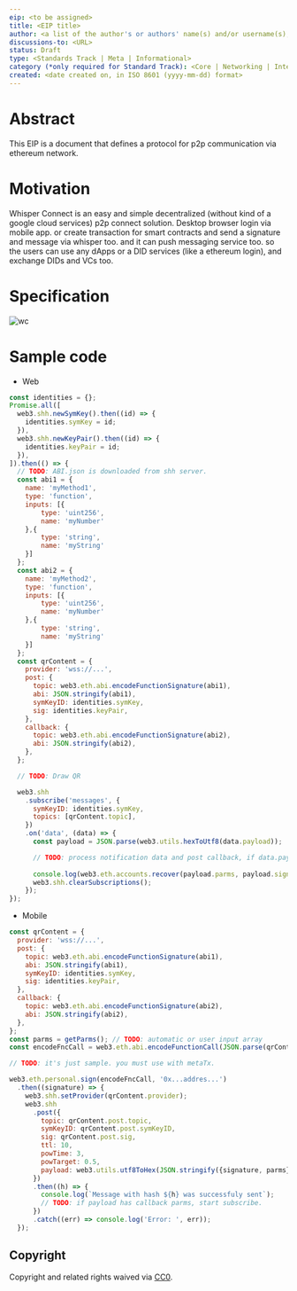 ```yaml
---
eip: <to be assigned>
title: <EIP title>
author: <a list of the author's or authors' name(s) and/or username(s), or name(s) and email(s), e.g. (use with the parentheses or triangular brackets): FirstName LastName (@GitHubUsername), FirstName LastName <foo@bar.com>, FirstName (@GitHubUsername) and GitHubUsername (@GitHubUsername)>
discussions-to: <URL>
status: Draft
type: <Standards Track | Meta | Informational>
category (*only required for Standard Track): <Core | Networking | Interface | ERC>
created: <date created on, in ISO 8601 (yyyy-mm-dd) format>
---
```


# Abstract
This EIP is a document that defines a protocol for p2p communication via ethereum network.

# Motivation
Whisper Connect is an easy and simple decentralized (without kind of a google cloud services) p2p connect solution. Desktop browser login via mobile app. or create transaction for smart contracts and send a signature and message via whisper too. and it can push messaging service too. so the users can use any dApps or a DID services (like a ethereum login), and exchange DIDs and VCs too.

# Specification
![wc](https://user-images.githubusercontent.com/11692220/89493775-e0639680-d7ef-11ea-936f-611df36cd39c.png)

# Sample code
- Web
```javascript
const identities = {};
Promise.all([
  web3.shh.newSymKey().then((id) => {
    identities.symKey = id;
  }),
  web3.shh.newKeyPair().then((id) => {
    identities.keyPair = id;
  }),
]).then(() => {
  // TODO: ABI.json is downloaded from shh server.
  const abi1 = {
    name: 'myMethod1',
    type: 'function',
    inputs: [{
        type: 'uint256',
        name: 'myNumber'
    },{
        type: 'string',
        name: 'myString'
    }]
  };
  const abi2 = {
    name: 'myMethod2',
    type: 'function',
    inputs: [{
        type: 'uint256',
        name: 'myNumber'
    },{
        type: 'string',
        name: 'myString'
    }]
  };
  const qrContent = {
    provider: 'wss://...',
    post: {
      topic: web3.eth.abi.encodeFunctionSignature(abi1),
      abi: JSON.stringify(abi1),
      symKeyID: identities.symKey,
      sig: identities.keyPair,
    },
    callback: {
      topic: web3.eth.abi.encodeFunctionSignature(abi2),
      abi: JSON.stringify(abi2),
    },
  };

  // TODO: Draw QR

  web3.shh
    .subscribe('messages', {
      symKeyID: identities.symKey,
      topics: [qrContent.topic],
    })
    .on('data', (data) => {
      const payload = JSON.parse(web3.utils.hexToUtf8(data.payload));

      // TODO: process notification data and post callback, if data.payload has callback parms 
 
      console.log(web3.eth.accounts.recover(payload.parms, payload.signature));
      web3.shh.clearSubscriptions();
    });
});
```
- Mobile
```javascript
const qrContent = {
  provider: 'wss://...',
  post: {
    topic: web3.eth.abi.encodeFunctionSignature(abi1),
    abi: JSON.stringify(abi1),
    symKeyID: identities.symKey,
    sig: identities.keyPair,
  },
  callback: {
    topic: web3.eth.abi.encodeFunctionSignature(abi2),
    abi: JSON.stringify(abi2),
  },
};
const parms = getParms(); // TODO: automatic or user input array
const encodeFncCall = web3.eth.abi.encodeFunctionCall(JSON.parse(qrContent.post.abi), parms);

// TODO: it's just sample. you must use with metaTx.

web3.eth.personal.sign(encodeFncCall, '0x...addres...')
  .then((signature) => {
    web3.shh.setProvider(qrContent.provider);
    web3.shh
      .post({
        topic: qrContent.post.topic,
        symKeyID: qrContent.post.symKeyID,
        sig: qrContent.post.sig,
        ttl: 10,
        powTime: 3,
        powTarget: 0.5,
        payload: web3.utils.utf8ToHex(JSON.stringify({signature, parms})),
      })
      .then((h) => {
        console.log(`Message with hash ${h} was successfuly sent`);
        // TODO: if payload has callback parms, start subscribe.
      })
      .catch((err) => console.log('Error: ', err));
  });
```

## Copyright
Copyright and related rights waived via [CC0](https://creativecommons.org/publicdomain/zero/1.0/).